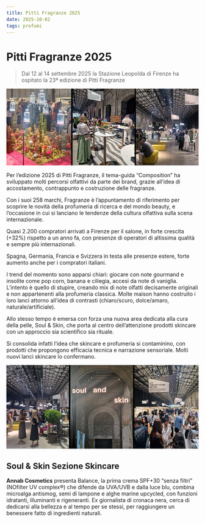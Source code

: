 ```yaml
---
title: Pitti Fragranze 2025  
date: 2025-10-02 
tags: profumi  
---
```


# Pitti Fragranze 2025

> Dal 12 al 14 settembre 2025 la Stazione Leopolda di Firenze ha ospitato la 23ª edizione di Pitti Fragranze

![](banner.jpg)

Per l’edizione 2025 di Pitti Fragranze, il tema-guida “Composition” ha sviluppato molti percorsi olfattivi da parte dei brand, grazie all’idea di accostamento, contrappunto e costruzione delle fragranze. 


Con i suoi 258 marchi, Fragranze è l’appuntamento di riferimento per scoprire le novità della profumeria di ricerca e del mondo beauty, e l’occasione in cui si lanciano le tendenze della cultura olfattiva sulla scena internazionale.

Quasi 2.200 compratori arrivati a Firenze per il salone, in forte crescita (+32%) rispetto a un anno fa, con presenze di operatori di altissima qualità e sempre più internazionali.

Spagna, Germania, Francia e Svizzera in testa alle presenze estere, forte aumento anche per i compratori italiani.

I trend del momento sono apparsi chiari: giocare con note gourmand e insolite come pop corn, banana e ciliegia, accesi da note di vaniglia. L’intento è quello di stupire, creando mix di note olfatti decisamente originali e non appartenenti alla profumeria classica. Molte maison hanno costruito i loro lanci attorno all’idea di contrasti (chiaro/scuro, dolce/amaro, naturale/artificiale). 

Allo stesso tempo è emersa con forza una nuova area dedicata alla cura della pelle, Soul & Skin, che porta al centro dell’attenzione prodotti skincare con un approccio sia scientifico sia rituale. 

Si consolida infatti l’idea che skincare e profumeria si contaminino, con prodotti che propongono efficacia tecnica e narrazione sensoriale. Molti nuovi lanci skincare lo confermano.

![](soulandskin.jpg)

## Soul & Skin Sezione Skincare

**Annab Cosmetics** presenta Balance, la prima crema SPF+30 “senza filtri” (NOfilter UV complex®) che difende da UVA/UVB e dalla luce blu, combina microalga antismog, semi di lampone e alghe marine upcycled, con funzioni idratanti, illuminanti e rigeneranti. Ex giornalista di cronaca nera, cerca di dedicarsi alla bellezza e al tempo per se stessi, per raggiungere un benessere fatto di ingredienti naturali.
